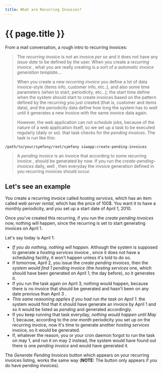 ```yaml
---
title: What are Recurring Invoices?
---
```

# {{ page.title }}

From a mail conversation, a rough intro to recurring invoices:

> The _recurring invoice_ is not an invoice _per se_ and it does not have any _issue date_ to be defined by the user. When you create a _recurring invoice_ , what you are really creating is a sort of a _automatic invoice generation template_...
>
> When you create a new _recurring invoice_ you define a lot of data invoice-style (items info, customer info, etc..), and also some time parameters (when to start, periodicity, etc...); the start time define when the system should start to create invoices based on the pattern defined by the recurring you just created (that is, customer and items data), and the periodicity data define how long the system has to _wait_ until it generates a new invoice with the same inovice data again.
>
> However, the web application can not _schedule_ jobs, because of the nature of a web application itself, so we set up a task to be executed regularly (daily or so). that task checks for the _pending invoices_. The task is run like this:
>
```
/path/to/your/symfony/root/symfony siwapp:create-pending-invoices
```
>
> A _pending invoice_ is an invoice that according to some recurring invoice , should be generated by now. If you run the _create-pending-invoices_ daily, well , then everyday the invoice generation defined in you recurring invoices should occur.


## Let's see an example

You create a recurring invoice called _hosting services_, which has an item called _web server rental_, which has the price of 100$. You want it to have a monthly periodicity, and you set up a start date of April 1, 2010.

Once you've created this recurring, if you run the _create pending invoices_ now, nothing will happen, since the recurring is set to start generating invoices on April 1.

Let's say today is April 1:

- _If you do nothing, nothing will happen_. Although the system is supposed to generate a _hosting services_ invoice , since it does not have a scheduling facility, it won't happen unless it's told to do so.
- If tomorrow, April 2, you issue the _create pending invoices_, then the _system would find 1 pending invoice_ (the _hosting services_ one, which should have been generated on April 1, the day before), so it generates it.
- If you run the task again on April 3, nothing would happen, because there is no invoice that should be generated and hasn't been on any date previous than April 3 .
- _This same reasoning applies if you had run the task on April 1_. the system would find that it should have generate an invoice by April 1 and so it would be listed as _pending_ and generated accordingly.
- If you keep running that task everyday, _nothing would happen until May 1_, because, according to the _one month_ periodicity you set up on the recurring invoice, now it's time to generate another _hosting services_ invoice, so it would be generated.
- If, whatever the reason, you or your cron daemon forgot to run the task on may 1, and run it on may 2 instead, the system would have found out there is one _pending invoice_ and would have generated it.

The _Generate Pending Invoices_ button which appears on your recurring invoices listing, works the same way (__NOTE:__ The button only appears if you do have pending invoices).
